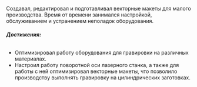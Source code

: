 Создавал, редактировал и подготавливал векторные макеты для малого производства. Время от времени занимался настройкой, обслуживанием и устранением неполадок оборудования.

###### **Достижения:**

- Оптимизировал работу оборудования для гравировки на различных материалах.
- Настроил работу поворотной оси лазерного станка, а также для работы с ней оптимизировал векторные макеты, что позволило производству выполнять гравировку на цилиндрических заготовках.
